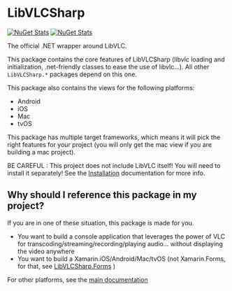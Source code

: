 # LibVLCSharp

[![NuGet Stats](https://img.shields.io/nuget/v/LibVLCSharp.svg)](https://www.nuget.org/packages/LibVLCSharp)
[![NuGet Stats](https://img.shields.io/nuget/dt/LibVLCSharp.svg)](https://www.nuget.org/packages/LibVLCSharp)

The official .NET wrapper around LibVLC.

This package contains the core features of LibVLCSharp (libvlc loading and initialization, .net-friendly classes to ease the use of libvlc...).
All other `LibVLCSharp.*` packages depend on this one.

This package also contains the views for the following platforms:

- Android
- iOS
- Mac
- tvOS

This package has multiple target frameworks, which means it will pick the right features for your project (you will only get the mac view if you are building a mac project).

   BE CAREFUL : This project does not include LibVLC itself! You will need to install it separately!
   See the [Installation](../README.md#installation) documentation for more info.

## Why should I reference this package in my project?

If you are in one of these situation, this package is made for you.

- You want to build a console application that leverages the power of VLC for transcoding/streaming/recording/playing audio... without displaying the video anywhere
- You want to build a Xamarin.iOS/Android/Mac/tvOS (not Xamarin.Forms, for that, see [LibVLCSharp.Forms](../LibVLCSharp.Forms) )

For other platforms, see the [main documentation](../README.md)